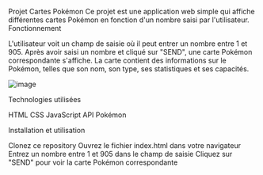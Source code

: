 Projet Cartes Pokémon
Ce projet est une application web simple qui affiche différentes cartes Pokémon en fonction d'un nombre saisi par l'utilisateur.
Fonctionnement

L'utilisateur voit un champ de saisie où il peut entrer un nombre entre 1 et 905.
Après avoir saisi un nombre et cliqué sur "SEND", une carte Pokémon correspondante s'affiche.
La carte contient des informations sur le Pokémon, telles que son nom, son type, ses statistiques et ses capacités.

![image](https://github.com/user-attachments/assets/e7cea107-f8a8-4c2b-a0ae-2b23ce30e95b)

Technologies utilisées

HTML
CSS
JavaScript
API Pokémon

Installation et utilisation

Clonez ce repository
Ouvrez le fichier index.html dans votre navigateur
Entrez un nombre entre 1 et 905 dans le champ de saisie
Cliquez sur "SEND" pour voir la carte Pokémon correspondante
